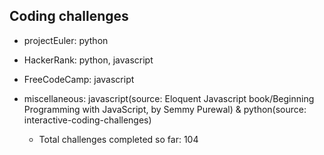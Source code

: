 ## Coding challenges
* projectEuler: python
* HackerRank: python, javascript
* FreeCodeCamp: javascript
* miscellaneous: javascript(source: Eloquent Javascript book/Beginning Programming with JavaScript, by Semmy Purewal) & python(source: interactive-coding-challenges)

  * Total challenges completed so far: 104
